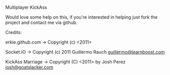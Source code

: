 Multiplayer KickAss

Would love some help on this, if you're interested in helping just fork the project and contact me via github.

Credits:

erkie.github.com -> Copyright (c) <2011> <Erik Rothoff Andersson>

Socket.IO -> Copyright (c) 2011 Guillermo Rauch <guillermo@learnboost.com>

KickAss Marriage -> Copyright (C) <2011> by Josh Perez <josh@goatslacker.com>
